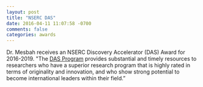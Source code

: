 ```yaml
---
layout: post
title: "NSERC DAS"
date: 2016-04-11 11:07:58 -0700
comments: false
categories: awards
---
```



Dr. Mesbah receives an NSERC Discovery Accelerator (DAS) Award for 2016-2019. "The <a href="http://www.nserc-crsng.gc.ca/Professors-Professeurs/Grants-Subs/DGAS-SGSA_eng.asp">DAS Program</a> provides substantial and timely resources to researchers who have a superior research program that is highly rated in terms of originality and innovation, and who show strong potential to become international leaders within their field.”  